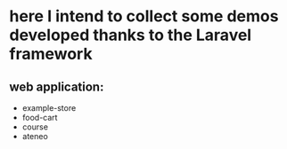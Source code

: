 # here I intend to collect some demos developed thanks to the Laravel framework
## web application:
* example-store
* food-cart
* course
* ateneo
